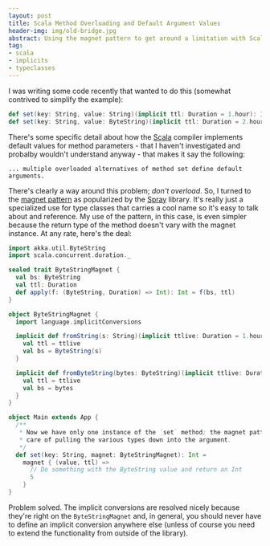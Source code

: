 ```yaml
---
layout: post
title: Scala Method Overloading and Default Argument Values
header-img: img/old-bridge.jpg
abstract: Using the magnet pattern to get around a limitation with Scala's overloading implementation.
tag:
- scala
- implicits
- typeclasses
---
```

I was writing some code recently that wanted to do this (somewhat contrived to simplify the example):

``` scala
def set(key: String, value: String)(implicit ttl: Duration = 1.hour): Int
def set(key: String, value: ByteString)(implicit ttl: Duration = 2.hours): Int
```

There's some specific detail about how the [Scala][1] compiler implements default values for method parameters - that I haven't investigated and probalby wouldn't understand anyway - that makes it say the following:

```
... multiple overloaded alternatives of method set define default arguments.
```

There's clearly a way around this problem; _don't overload_.  So, I turned to the [magnet pattern][3] as popularized by the [Spray][2] library.  It's really just a specialized use for type classes that carries a cool name so it's easy to talk about and reference.  My use of the pattern, in this case, is even simpler because the return type of the method doesn't vary with the magnet instance.  At any rate, here's the deal:

``` scala
import akka.util.ByteString
import scala.concurrent.duration._

sealed trait ByteStringMagnet {
  val bs: ByteString
  val ttl: Duration
  def apply(f: (ByteString, Duration) => Int): Int = f(bs, ttl)
}

object ByteStringMagnet {
  import language.implicitConversions

  implicit def fromString(s: String)(implicit ttlive: Duration = 1.hour): ByteStringMagnet = new ByteStringMagnet {
    val ttl = ttlive
    val bs = ByteString(s)
  }

  implicit def fromByteString(bytes: ByteString)(implicit ttlive: Duration = 2.hours): ByteStringMagnet = new ByteStringMagnet {
    val ttl = ttlive
    val bs = bytes
  }
}

object Main extends App {
  /**
   * Now we have only one instance of the `set` method; the magnet pattern takes
   * care of pulling the various types down into the argument.
   */
  def set(key: String, magnet: ByteStringMagnet): Int =
    magnet { (value, ttl) =>
      // Do something with the ByteString value and return an Int
      5
    }
}
```

Problem solved.  The implicit conversions are resolved nicely because they're right on the `ByteStringMagnet` and, in general, you should never have to define an implicit conversion anywhere else (unless of course you need to extend the functionality from outside of the library).

  [1]: http://scala-lang.org "Scala"
  [2]: http://spray.io "Spray"
  [3]: http://spray.io/blog/2012-12-13-the-magnet-pattern/ "The magnet pattern"
